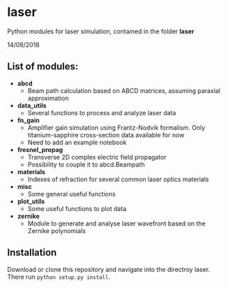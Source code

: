 # laser
Python modules for laser simulation, contained in the folder __laser__

14/08/2018

## List of modules:

- __abcd__
  - Beam path calculation based on ABCD matrices, assuming paraxial approximation
- __data_utils__
  - Several functions to process and analyze laser data
- __fn_gain__
  - Amplifier gain simulation using Frantz-Nodvik formalism. Only titanium-sapphire cross-section data available for now
  - Need to add an example notebook
- __fresnel_propag__
  - Transverse 2D complex electric field propagator
  - Possibility to couple it to abcd.Beampath
- __materials__
  - Indexes of refraction for several common laser optics materials
- __misc__
  - Some general useful functions
- __plot_utils__
  - Some useful functions to plot data
- __zernike__
  - Module to generate and analyse laser wavefront based on the Zernike polynomials

## Installation

Download or clone this repository and navigate into the directroy laser. There run 
`python setup.py install`.
